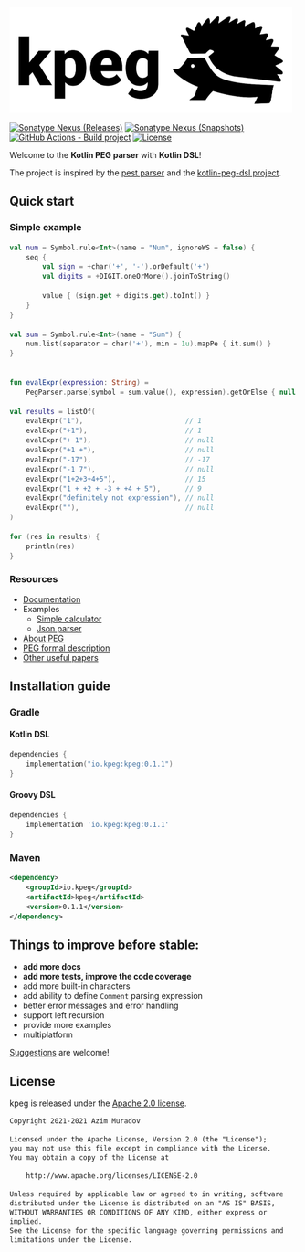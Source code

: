 [![logo.png](docs/resources/logo-with-bg.png)](https://kpeg.io)

[![Sonatype Nexus (Releases)](https://img.shields.io/nexus/r/io.kpeg/kpeg?color=3A3&label=latest%20release&server=https%3A%2F%2Fs01.oss.sonatype.org)](https://search.maven.org/artifact/io.kpeg/kpeg)
[![Sonatype Nexus (Snapshots)](https://img.shields.io/nexus/s/io.kpeg/kpeg?color=993&label=latest%20snapshot&server=https%3A%2F%2Fs01.oss.sonatype.org)](https://s01.oss.sonatype.org/service/local/repositories/snapshots/content/io/kpeg/kpeg/maven-metadata.xml)
[![GitHub Actions - Build project](https://github.com/AzimMuradov/kpeg/actions/workflows/build.yml/badge.svg)](https://github.com/AzimMuradov/kpeg/actions/workflows/build.yml)
[![License](https://img.shields.io/github/license/AzimMuradov/kpeg?color=blue)](https://www.apache.org/licenses/LICENSE-2.0)


Welcome to the **Kotlin PEG parser** with **Kotlin DSL**!

The project is inspired by the [pest parser](https://pest.rs/) and the [kotlin-peg-dsl project](https://github.com/mikaelhg/kotlin-peg-dsl).


## Quick start
### Simple example

```kotlin
val num = Symbol.rule<Int>(name = "Num", ignoreWS = false) {
    seq {
        val sign = +char('+', '-').orDefault('+')
        val digits = +DIGIT.oneOrMore().joinToString()

        value { (sign.get + digits.get).toInt() }
    }
}

val sum = Symbol.rule<Int>(name = "Sum") {
    num.list(separator = char('+'), min = 1u).mapPe { it.sum() }
}


fun evalExpr(expression: String) =
    PegParser.parse(symbol = sum.value(), expression).getOrElse { null }

val results = listOf(
    evalExpr("1"),                         // 1
    evalExpr("+1"),                        // 1
    evalExpr("+ 1"),                       // null
    evalExpr("+1 +"),                      // null
    evalExpr("-17"),                       // -17
    evalExpr("-1 7"),                      // null
    evalExpr("1+2+3+4+5"),                 // 15
    evalExpr("1 + +2 + -3 + +4 + 5"),      // 9
    evalExpr("definitely not expression"), // null
    evalExpr(""),                          // null
)

for (res in results) {
    println(res)
}
```

### Resources

- [Documentation](https://kpeg.io)
- Examples
  - [Simple calculator](https://kpeg.io/pages/examples/simple-calc/)
  - [Json parser](https://kpeg.io/pages/examples/json/)
- [About PEG](https://en.wikipedia.org/wiki/Parsing_expression_grammar)
- [PEG formal description](https://bford.info/pub/lang/peg.pdf)
- [Other useful papers](https://bford.info/packrat/)


## Installation guide
### Gradle

#### Kotlin DSL
```kotlin
dependencies {
    implementation("io.kpeg:kpeg:0.1.1")
}
```

#### Groovy DSL
```groovy
dependencies {
    implementation 'io.kpeg:kpeg:0.1.1'
}
```

### Maven

```xml
<dependency>
    <groupId>io.kpeg</groupId>
    <artifactId>kpeg</artifactId>
    <version>0.1.1</version>
</dependency>
```


## Things to improve before **stable**:

- **add more docs**
- **add more tests, improve the code coverage**
- add more built-in characters
- add ability to define `Comment` parsing expression
- better error messages and error handling
- support left recursion
- provide more examples
- multiplatform

[Suggestions](https://github.com/AzimMuradov/kpeg/issues) are welcome!


## License

kpeg is released under the [Apache 2.0 license](https://github.com/AzimMuradov/kpeg/blob/master/LICENSE).

```
Copyright 2021-2021 Azim Muradov

Licensed under the Apache License, Version 2.0 (the "License");
you may not use this file except in compliance with the License.
You may obtain a copy of the License at

    http://www.apache.org/licenses/LICENSE-2.0

Unless required by applicable law or agreed to in writing, software
distributed under the License is distributed on an "AS IS" BASIS,
WITHOUT WARRANTIES OR CONDITIONS OF ANY KIND, either express or implied.
See the License for the specific language governing permissions and
limitations under the License.
```